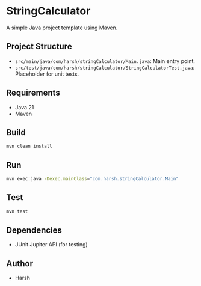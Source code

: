 # StringCalculator

A simple Java project template using Maven.

## Project Structure

- `src/main/java/com/harsh/stringCalculator/Main.java`: Main entry point.
- `src/test/java/com/harsh/stringCalculator/StringCalculatorTest.java`: Placeholder for unit tests.

## Requirements

- Java 21
- Maven

## Build

```sh
mvn clean install
```

## Run

```sh
mvn exec:java -Dexec.mainClass="com.harsh.stringCalculator.Main"
```

## Test

```sh
mvn test
```

## Dependencies

- JUnit Jupiter API (for testing)

## Author

- Harsh
